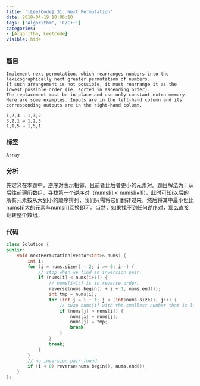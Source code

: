 ```yaml
---
title: '[LeetCode] 31. Next Permutation'
date: 2018-04-19 10:06:10
tags: ['Algorithm', 'C/C++']
categories:
- [Algorithm, LeetCode]
visible: hide
---
```


### 题目

    Implement next permutation, which rearranges numbers into the lexicographically next greater permutation of numbers.
    If such arrangement is not possible, it must rearrange it as the lowest possible order (ie, sorted in ascending order).
    The replacement must be in-place and use only constant extra memory.
    Here are some examples. Inputs are in the left-hand column and its corresponding outputs are in the right-hand column.

    1,2,3 → 1,3,2
    3,2,1 → 1,2,3
    1,1,5 → 1,5,1



### 标签
`Array`

### 分析
先定义在本题中，逆序对表示相邻，且前者比后者更小的元素对。题目解法为：从后往前遍历数组，寻找第一个逆序对（nums[i] < nums[i+1])，此时可知i以后的所有元素按从大到小的顺序排列，我们只需将它们翻转过来，然后将其中最小但比nums[i]大的元素与nums[i]互换即可。当然，如果找不到任何逆序对，那么直接翻转整个数组。


### 代码

``` c++
class Solution {
public:
    void nextPermutation(vector<int>& nums) {
        int i;
        for (i = nums.size() - 2; i >= 0; i--) {
            // stop when we find an inversion pair.
            if (nums[i] < nums[i+1]) {
                // nums[i+1:] is in reverse order.
                reverse(nums.begin() + i + 1, nums.end());
                int tmp = nums[i];
                for (int j = i + 1; j < (int)nums.size(); j++) {
                    // swap nums[i] with the smallest number that is larger than nums[i].
                    if (nums[j] > nums[i]) {
                        nums[i] = nums[j];
                        nums[j] = tmp;
                        break;
                    }
                }
                break;
            }
        }
        // no inversion pair found.
        if (i < 0) reverse(nums.begin(), nums.end());
    }
};
```
